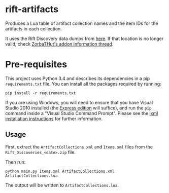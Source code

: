 # rift-artifacts

Produces a Lua table of artifact collection names and the item IDs for the artifacts in each collection.

It uses the Rift Discovery data dumps from [here](http://webcdn.triongames.com/addons/assets/). 
If that location is no longer valid, check [ZorbaTHut's addon information thread](http://forums.riftgame.com/technical-discussions/addon-api-development/333518-official-addon-information-station.html#post3964688).

# Pre-requisites

This project uses Python 3.4 and describes its dependencies in a pip `requirements.txt` file. You can install all the packages required by running:

    pip install -r requirements.txt

If you are using Windows, you will need to ensure that you have Visual Studio 2010 installed (the [Express edition](http://go.microsoft.com/?linkid=9709949) will suffice), and run the `pip` command inside a "Visual Studio Command Prompt". Please see the [lxml installation instructions](http://lxml.de/installation.html) for further information.

## Usage

First, extract the `ArtifactCollections.xml` and `Items.xml` files from the `Rift_Discoveries_<date>.zip` file.

Then run:

```
python main.py Items.xml ArtifactCollections.xml ArtifactCollections.lua
```

The output will be written to `ArtifactCollections.lua`.
